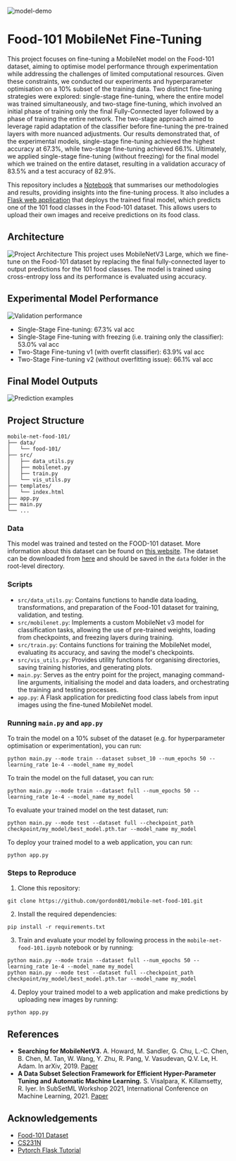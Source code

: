 ![model-demo](https://github.com/user-attachments/assets/2bb56633-b869-4aca-82db-3d82f60b0c7a)

# Food-101 MobileNet Fine-Tuning

This project focuses on fine-tuning a MobileNet model on the Food-101 dataset, aiming to optimise model performance through experimentation while addressing the challenges of limited computational resources. Given these constraints, we conducted our experiments and hyperparameter optimisation on a 10% subset of the training data. Two distinct fine-tuning strategies were explored: single-stage fine-tuning, where the entire model was trained simultaneously, and two-stage fine-tuning, which involved an initial phase of training only the final Fully-Connected layer followed by a phase of training the entire network. The two-stage approach aimed to leverage rapid adaptation of the classifier before fine-tuning the pre-trained layers with more nuanced adjustments. Our results demonstrated that, of the experimental models, single-stage fine-tuning achieved the highest accuracy at 67.3%, while two-stage fine-tuning achieved 66.1%. Ultimately, we applied single-stage fine-tuning (without freezing) for the final model which we trained on the entire dataset, resulting in a validation accuracy of 83.5% and a test accuracy of 82.9%.

This repository includes a [Notebook](https://github.com/gordon801/mobile-net-food-101/blob/main/mobile-net-food-101.ipynb) that summarises our methodologies and results, providing insights into the fine-tuning process. It also includes a [Flask web application](https://github.com/gordon801/mobile-net-food-101/blob/main/app.py) that deploys the trained final model, which predicts one of the 101 food classes in the Food-101 dataset. This allows users to upload their own images and receive predictions on its food class.

## Architecture
![Project Architecture](https://github.com/user-attachments/assets/fdd81f0c-94ce-44be-8890-cbbd9b79da10)
This project uses MobileNetV3 Large, which we fine-tune on the Food-101 dataset by replacing the final fully-connected layer to output predictions for the 101 food classes. The model is trained using cross-entropy loss and its performance is evaluated using accuracy.

## Experimental Model Performance
![Validation performance](https://github.com/user-attachments/assets/22a4b296-0c7c-4792-b775-890cd9ab7976)
- Single-Stage Fine-tuning: 67.3% val acc
- Single-Stage Fine-tuning with freezing (i.e. training only the classifier): 53.0% val acc
- Two-Stage Fine-tuning v1 (with overfit classifier): 63.9% val acc
- Two-Stage Fine-tuning v2 (without overfitting issue): 66.1% val acc

## Final Model Outputs
![Prediction examples](https://github.com/user-attachments/assets/90b2eb85-e733-4441-ac50-0c1d7e4ed77b)

## Project Structure
```
mobile-net-food-101/
├── data/
│   └── food-101/
├── src/
│   ├── data_utils.py
│   ├── mobilenet.py
│   ├── train.py
│   └── vis_utils.py
├── templates/
│   └── index.html
├── app.py
├── main.py
└── ...
```
### Data
This model was trained and tested on the FOOD-101 dataset. More information about this dataset can be found on [this website](https://data.vision.ee.ethz.ch/cvl/datasets_extra/food-101/). The dataset can be downloaded from [here](http://data.vision.ee.ethz.ch/cvl/food-101.tar.gz) and should be saved in the `data` folder in the root-level directory. 

### Scripts
- `src/data_utils.py`: Contains functions to handle data loading, transformations, and preparation of the Food-101 dataset for training, validation, and testing.
- `src/mobilenet.py`: Implements a custom MobileNet v3 model for classification tasks, allowing the use of pre-trained weights, loading from checkpoints, and freezing layers during training.
- `src/train.py`: Contains functions for training the MobileNet model, evaluating its accuracy, and saving the model's checkpoints.
- `src/vis_utils.py`: Provides utility functions for organising directories, saving training histories, and generating plots.
- `main.py`: Serves as the entry point for the project, managing command-line arguments, initialising the model and data loaders, and orchestrating the training and testing processes.
- `app.py`: A Flask application for predicting food class labels from input images using the fine-tuned MobileNet model.

### Running `main.py` and `app.py`
To train the model on a 10% subset of the dataset (e.g. for hyperparameter optimisation or experimentation), you can run:
```
python main.py --mode train --dataset subset_10 --num_epochs 50 --learning_rate 1e-4 --model_name my_model
```
To train the model on the full dataset, you can run:
```
python main.py --mode train --dataset full --num_epochs 50 --learning_rate 1e-4 --model_name my_model
```
To evaluate your trained model on the test dataset, run:
```
python main.py --mode test --dataset full --checkpoint_path checkpoint/my_model/best_model.pth.tar --model_name my_model
```
To deploy your trained model to a web application, you can run:
```
python app.py
```

### Steps to Reproduce
1. Clone this repository:
```
git clone https://github.com/gordon801/mobile-net-food-101.git
```
2. Install the required dependencies:
```
pip install -r requirements.txt
```
3. Train and evaluate your model by following process in the `mobile-net-food-101.ipynb` notebook or by running:
```
python main.py --mode train --dataset full --num_epochs 50 --learning_rate 1e-4 --model_name my_model
python main.py --mode test --dataset full --checkpoint_path checkpoint/my_model/best_model.pth.tar --model_name my_model
```
4. Deploy your trained model to a web application and make predictions by uploading new images by running:
```
python app.py
```

## References
- **Searching for MobileNetV3.** A. Howard, M. Sandler, G. Chu, L.-C. Chen, B. Chen, M. Tan, W. Wang, Y. Zhu, R. Pang, V. Vasudevan, Q.V. Le, H. Adam. In arXiv, 2019. [Paper](https://arxiv.org/abs/1905.02244)
- **A Data Subset Selection Framework for Efficient Hyper-Parameter Tuning and Automatic Machine Learning.** S. Visalpara, K. Killamsetty, R. Iyer. In SubSetML Workshop 2021, International Conference on Machine Learning, 2021. [Paper](https://krishnatejakillamsetty.me/files/Hyperparam_SubsetML.pdf)

## Acknowledgements
- [Food-101 Dataset](https://data.vision.ee.ethz.ch/cvl/datasets_extra/food-101/)
- [CS231N](https://cs231n.stanford.edu/)
- [Pytorch Flask Tutorial](https://pytorch.org/tutorials/intermediate/flask_rest_api_tutorial.html)
